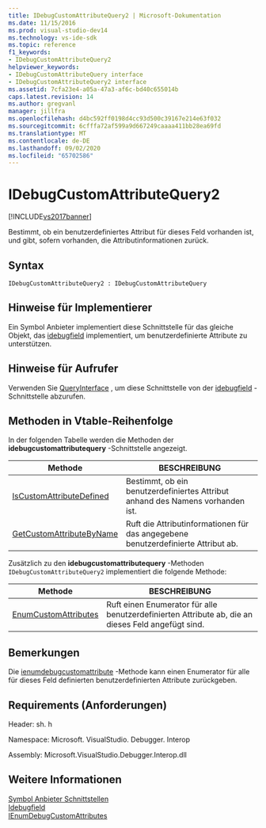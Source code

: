 ```yaml
---
title: IDebugCustomAttributeQuery2 | Microsoft-Dokumentation
ms.date: 11/15/2016
ms.prod: visual-studio-dev14
ms.technology: vs-ide-sdk
ms.topic: reference
f1_keywords:
- IDebugCustomAttributeQuery2
helpviewer_keywords:
- IDebugCustomAttributeQuery interface
- IDebugCustomAttributeQuery2 interface
ms.assetid: 7cfa23e4-a05a-47a3-af6c-bd40c655014b
caps.latest.revision: 14
ms.author: gregvanl
manager: jillfra
ms.openlocfilehash: d4bc592ff0198d4cc93d500c39167e214e63f032
ms.sourcegitcommit: 6cfffa72af599a9d667249caaaa411bb28ea69fd
ms.translationtype: MT
ms.contentlocale: de-DE
ms.lasthandoff: 09/02/2020
ms.locfileid: "65702586"
---
```

# <a name="idebugcustomattributequery2"></a>IDebugCustomAttributeQuery2
[!INCLUDE[vs2017banner](../../../includes/vs2017banner.md)]

Bestimmt, ob ein benutzerdefiniertes Attribut für dieses Feld vorhanden ist, und gibt, sofern vorhanden, die Attributinformationen zurück.  
  
## <a name="syntax"></a>Syntax  
  
```  
IDebugCustomAttributeQuery2 : IDebugCustomAttributeQuery  
```  
  
## <a name="notes-for-implementers"></a>Hinweise für Implementierer  
 Ein Symbol Anbieter implementiert diese Schnittstelle für das gleiche Objekt, das [idebugfield](../../../extensibility/debugger/reference/idebugfield.md) implementiert, um benutzerdefinierte Attribute zu unterstützen.  
  
## <a name="notes-for-callers"></a>Hinweise für Aufrufer  
 Verwenden Sie [QueryInterface](https://msdn.microsoft.com/library/62fce95e-aafa-4187-b50b-e6611b74c3b3) , um diese Schnittstelle von der [idebugfield](../../../extensibility/debugger/reference/idebugfield.md) -Schnittstelle abzurufen.  
  
## <a name="methods-in-vtable-order"></a>Methoden in Vtable-Reihenfolge  
 In der folgenden Tabelle werden die Methoden der **idebugcustomattributequery** -Schnittstelle angezeigt.  
  
|Methode|BESCHREIBUNG|  
|------------|-----------------|  
|[IsCustomAttributeDefined](../../../extensibility/debugger/reference/idebugcustomattributequery2-iscustomattributedefined.md)|Bestimmt, ob ein benutzerdefiniertes Attribut anhand des Namens vorhanden ist.|  
|[GetCustomAttributeByName](../../../extensibility/debugger/reference/idebugcustomattributequery2-getcustomattributebyname.md)|Ruft die Attributinformationen für das angegebene benutzerdefinierte Attribut ab.|  
  
 Zusätzlich zu den **idebugcustomattributequery** -Methoden `IDebugCustomAttributeQuery2` implementiert die folgende Methode:  
  
|Methode|BESCHREIBUNG|  
|------------|-----------------|  
|[EnumCustomAttributes](../../../extensibility/debugger/reference/idebugcustomattributequery2-enumcustomattributes.md)|Ruft einen Enumerator für alle benutzerdefinierten Attribute ab, die an dieses Feld angefügt sind.|  
  
## <a name="remarks"></a>Bemerkungen  
 Die [ienumdebugcustomattribute](../../../extensibility/debugger/reference/ienumdebugcustomattributes.md) -Methode kann einen Enumerator für alle für dieses Feld definierten benutzerdefinierten Attribute zurückgeben.  
  
## <a name="requirements"></a>Requirements (Anforderungen)  
 Header: sh. h  
  
 Namespace: Microsoft. VisualStudio. Debugger. Interop  
  
 Assembly: Microsoft.VisualStudio.Debugger.Interop.dll  
  
## <a name="see-also"></a>Weitere Informationen  
 [Symbol Anbieter Schnittstellen](../../../extensibility/debugger/reference/symbol-provider-interfaces.md)   
 [Idebugfield](../../../extensibility/debugger/reference/idebugfield.md)   
 [IEnumDebugCustomAttributes](../../../extensibility/debugger/reference/ienumdebugcustomattributes.md)
